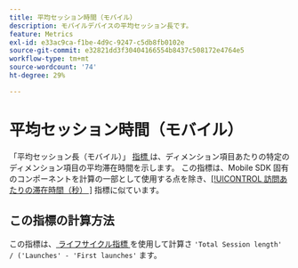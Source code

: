 ```yaml
---
title: 平均セッション時間（モバイル）
description: モバイルデバイスの平均セッション長です。
feature: Metrics
exl-id: e33ac9ca-f1be-4d9c-9247-c5db8fb0102e
source-git-commit: e32821dd3f30404166554b8437c508172e4764e5
workflow-type: tm+mt
source-wordcount: '74'
ht-degree: 29%

---
```


# 平均セッション時間（モバイル）

「平均セッション長（モバイル）」 [ 指標 ](overview.md) は、ディメンション項目あたりの特定のディメンション項目の平均滞在時間を示します。 この指標は、Mobile SDK 固有のコンポーネントを計算の一部として使用する点を除き、[[!UICONTROL  訪問あたりの滞在時間（秒） ]](time-spent-per-visit.md) 指標に似ています。

## この指標の計算方法

この指標は、[ ライフサイクル指標 ](https://developer.adobe.com/client-sdks/documentation/mobile-core/lifecycle/metrics/) を使用して計算さ `'Total Session length' / ('Launches' - 'First launches'` ます。
